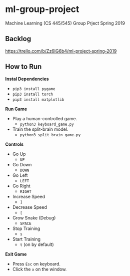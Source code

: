 # ml-group-project
Machine Learning (CS 445/545) Group Prject Spring 2019

## Backlog

https://trello.com/b/Zz6IG6b4/ml-project-spring-2019


## How to Run

**Instal Dependencies**
* `pip3 install pygame`
* `pip3 install torch`
* `pip3 install matplotlib`

**Run Game**
* Play a human-controlled game.
    * `python3 keyboard_game.py`
* Train the split-brain model.
    * `python3 split_brain_game.py`

**Controls**
* Go Up
    * `UP` 
* Go Down
    * `DOWN` 
* Go Left
    * `LEFT` 
* Go Right
    * `RIGHT` 
* Increase Speed
    * `]`
* Decrease Speed
    * `[`
* Grow Snake (Debug)
    * `SPACE`
* Stop Training
    * `s`
* Start Training
    * `t` (on by default)

**Exit Game**
* Press `Esc` on keyboard.
* Click the `x` on the window.
